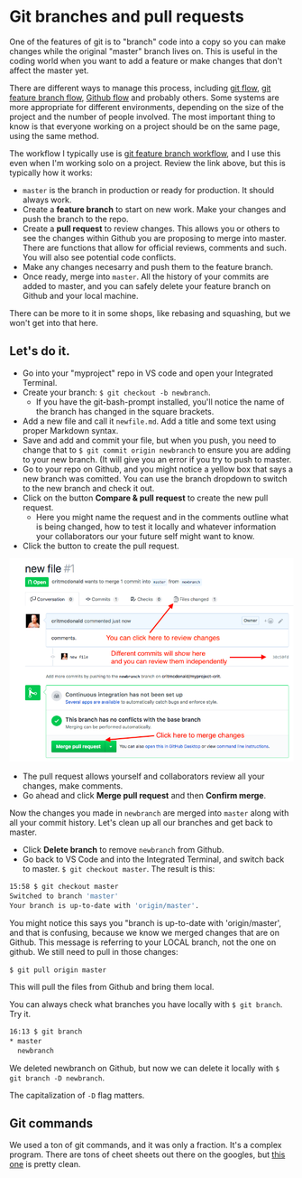 # Git branches and pull requests

One of the features of git is to "branch" code into a copy so you can make changes while the original "master" branch lives on. This is useful in the coding world when you want to add a feature or make changes that don't affect the master yet.

There are different ways to manage this process, including [git flow](https://nvie.com/posts/a-successful-git-branching-model/), [git feature branch flow](https://www.atlassian.com/git/tutorials/comparing-workflows/feature-branch-workflow), [Github flow](https://guides.github.com/introduction/flow/) and probably others. Some systems are more appropriate for different environments, depending on the size of the project and the number of people involved. The most important thing to know is that everyone working on a project should be on the same page, using the same method.

The workflow I typically use is [git feature branch workflow](https://confluence.atlassian.com/bitbucket/workflow-for-git-feature-branching-814201830.html), and I use this even when I'm working solo on a project. Review the link above, but this is typically how it works:

* `master` is the branch in production or ready for production. It should always work.
* Create a **feature branch** to start on new work. Make your changes and push the branch to the repo.
* Create a **pull request** to review changes. This allows you or others to see the changes within Github you are proposing to merge into master. There are functions that allow for official reviews, comments and such. You will also see potential code conflicts.
* Make any changes necesarry and push them to the feature branch.
* Once ready, merge into `master`. All the history of your commits are added to master, and you can safely delete your feature branch on Github and your local machine.

There can be more to it in some shops, like rebasing and squashing, but we won't get into that here.

## Let's do it.

* Go into your "myproject" repo in VS code and open your Integrated Terminal.
* Create your branch: `$ git checkout -b newbranch`.
  * If you have the git-bash-prompt installed, you'll notice the name of the branch has changed in the square brackets.
* Add a new file and call it `newfile.md`. Add a title and some text using proper Markdown syntax.
* Save and add and commit your file, but when you push, you need to change that to `$ git commit origin newbranch` to ensure you are adding to your new branch. (It will give you an error if you try to push to master.
* Go to your repo on Github, and you might notice a yellow box that says a new branch was comitted. You can use the branch dropdown to switch to the new branch and check it out.
* Click on the button **Compare & pull request** to create the new pull request.
  * Here you might name the request and in the comments outline what is being changed, how to test it locally and whatever information your collaborators our your future self might want to know.
* Click the button to create the pull request.

![pull reqeust](../../images/pull-request.png)

* The pull request allows yourself and collaborators review all your changes, make comments.
* Go ahead and click **Merge pull request** and then **Confirm merge**.

Now the changes you made in `newbranch` are merged into `master` along with all your commit history. Let's clean up all our branches and get back to master.

* Click **Delete branch** to remove `newbranch` from Github.
* Go back to VS Code and into the Integrated Terminal, and switch back to master. `$ git checkout master`. The result is this:

``` bash
15:58 $ git checkout master
Switched to branch 'master'
Your branch is up-to-date with 'origin/master'.
```

You might notice this says you "branch is up-to-date with 'origin/master', and that is confusing, because we know we merged changes that are on Github. This message is referring to your LOCAL branch, not the one on github. We still need to pull in those changes:

`$ git pull origin master`

This will pull the files from Github and bring them local.

You can always check what branches you have locally with `$ git branch`. Try it.

``` bash
16:13 $ git branch
* master
  newbranch
```

We deleted newbranch on Github, but now we can delete it locally with `$ git branch -D newbranch`.

The capitalization of `-D` flag matters.

## Git commands

We used a ton of git commands, and it was only a fraction. It's a complex program. There are tons of cheet sheets out there on the googles, but [this one](https://www.git-tower.com/blog/git-cheat-sheet) is pretty clean.


